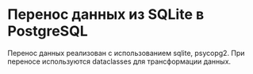 # Перенос данных из SQLite в PostgreSQL

Перенос данных реализован с использованием sqlite, psycopg2. При переносе используются dataclasses для трансформации 
данных.
